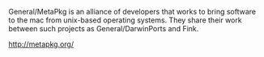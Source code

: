General/MetaPkg is an alliance of developers that works to bring software to the mac from unix-based operating systems. They share their work between such projects as General/DarwinPorts and Fink.

http://metapkg.org/